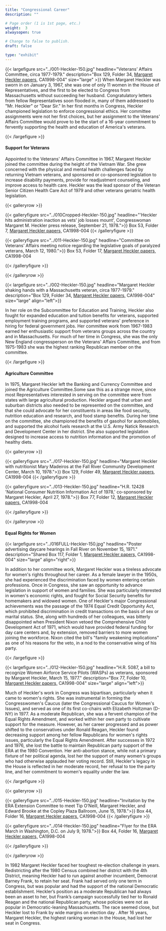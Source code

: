 ```yaml
---
title: "Congressional Career"
description: ""

# Page order (1 is 1st page, etc.)
weight:  3
alwaysopen: true

# Change to false to publish.
draft: false

type: "exhibit"
---
```


{{< largefigure src="../001-Heckler-150.jpg"
                headline="Veterans’ Affairs Committee, circa 1977-1979."
                description="Box 129, Folder 34, [Margaret Heckler papers,](https://bc-primo.hosted.exlibrisgroup.com/permalink/f/l6ucgu/ALMA-BC21361016800001021) CA1998-004"
                size="large" >}}
When Margaret Heckler was sworn in on January 3, 1967, she was one of only 11 women in the House of Representatives, and the first to be elected to Congress from Massachusetts without succeeding her husband. Congratulatory letters from fellow Representatives soon flooded in, many of them addressed to "Mr. Heckler" or "Dear Sir." In her first months in Congress, Heckler championed legislation to enforce congressional ethics. Her committee assignments were not her first choices, but her assignment to the Veterans' Affairs Committee would prove to be the start of a 16-year commitment to fervently supporting the health and education of America's veterans.


{{< /largefigure >}}

#### Support for Veterans

Appointed to the Veterans' Affairs Committee in 1967, Margaret Heckler joined the committee during the height of the Vietnam War. She grew concerned with the physical and mental health challenges faced by returning Vietnam veterans, and sponsored or co-sponsored legislation to increase disability payments, provide for readjustment counseling, and improve access to health care. Heckler was the lead sponsor of the Veteran Senior Citizen Health Care Act of 1979 and other veterans geriatric health legislation.



{{< galleryrow >}}

{{< galleryfigure src="../010Cropped-Heckler-150.jpg"
           headline="'Heckler hits administration inaction as vets’ job losses mount', Congresswoman Margaret M. Heckler press release, September 21, 1978.">}} Box 53, Folder 7, [Margaret Heckler papers,](https://bc-primo.hosted.exlibrisgroup.com/permalink/f/l6ucgu/ALMA-BC21361016800001021) CA1998-004
{{< /galleryfigure >}}

{{< galleryfigure src="../011-Heckler-150.jpg"
           headline="Committee on Veterans’ Affairs meeting notice regarding the legislative goals of paralyzed veterans, March 12, 1980.">}} Box 53, Folder 17, [Margaret Heckler papers,](https://bc-primo.hosted.exlibrisgroup.com/permalink/f/l6ucgu/ALMA-BC21361016800001021) CA1998-004

{{< /galleryfigure >}}

{{< /galleryrow >}}

{{< largefigure src="../002-Heckler-150.jpg"
                headline="Margaret Heckler shaking hands with a Massachusetts veteran, circa 1977-1979."
                description="Box 129, Folder 34, [Margaret Heckler papers,](https://bc-primo.hosted.exlibrisgroup.com/permalink/f/l6ucgu/ALMA-BC21361016800001021) CA1998-004"
                size="large"
				align="left">}}

In her role on the Subcommittee for Education and Training, Heckler also fought for expanded education and tuition benefits for veterans, supported employment training programs, and supported veterans' preference in hiring for federal government jobs. Her committee work from 1967-1983 earned her enthusiastic support from veterans groups across the country and in Massachusetts. For much of her time in Congress, she was the only New England congressperson on the Veterans' Affairs Committee, and from 1975-1983 she was the highest ranking Republican member on the committee.

{{< /largefigure >}}

#### Agriculture Committee

In 1975, Margaret Heckler left the Banking and Currency Committee and joined the Agriculture Committee.Some saw this as a strange move, since most Representatives interested in serving on the committee were from states with large agricultural production. Heckler argued that urban and suburban districts also needed to be represented on the committee, and that she could advocate for her constituents in areas like food security, nutrition education and research, and food stamp benefits. During her time on the committee, she championed the benefits of gasohol for automobiles, and supported the alcohol fuels research at the U.S. Army Natick Research and Development Center in her district. She also supported legislation designed to increase access to nutrition information and the promotion of healthy diets.

{{< galleryrow >}}

{{< galleryfigure src="../017-Heckler-150.jpg"
           headline="Margaret Heckler with nutritionist Mary Madeiros at the Fall River Community Development Center, March 10, 1978.">}} Box 129, Folder 49, [Margaret Heckler papers,](https://bc-primo.hosted.exlibrisgroup.com/permalink/f/l6ucgu/ALMA-BC21361016800001021) CA1998-004
{{< /galleryfigure >}}

{{< galleryfigure src="../013-Heckler-150.jpg"
           headline="H.R. 12428 'National Consumer Nutrition Information Act of 1978,' co-sponsored by Margaret Heckler, April 27, 1978.">}} Box 77, Folder 12, [Margaret Heckler papers,](https://bc-primo.hosted.exlibrisgroup.com/permalink/f/l6ucgu/ALMA-BC21361016800001021) CA1998-004

{{< /galleryfigure >}}

{{< /galleryrow >}}

#### Equal Rights for Women

{{< largefigure src="../016FULL-Heckler-150.jpg"
                headline="Poster advertising daycare hearings in Fall River on November 15, 1971."
                description="Shared Box 117, Folder 1, [Margaret Heckler papers,](https://bc-primo.hosted.exlibrisgroup.com/permalink/f/l6ucgu/ALMA-BC21361016800001021) CA1998-004"
                size="large"
				align="right">}}

In addition to her committee work, Margaret Heckler was a tireless advocate for women's rights throughout her career. As a female lawyer in the 1950s, she had experienced the discrimination faced by women entering certain professions. Once in Congress, she saw an opportunity to advance legislation in support of women and families. She was particularly interested in women's economic rights, and fought for Social Security benefits for homemakers and widowed women. One of Heckler's major Congressional achievements was the passage of the 1974 Equal Credit Opportunity Act, which prohibited discrimination in credit transactions on the basis of sex or marital status. She, along with hundreds of her colleagues, was bitterly disappointed when President Nixon vetoed the Comprehensive Child Development Act of 1971, which would have provided federal funding for day care centers and, by extension, removed barriers to more women joining the workforce. Nixon cited the bill's "family weakening implications" as one of his reasons for the veto, in a nod to the conservative wing of his party.

{{< /largefigure >}}

{{< largefigure src="../012-Heckler-150.jpg"
                headline="H.R. 5087, a bill to recognize Women Airforce Service Pilots (WASPs) as veterans, sponsored by Margaret Heckler, March 15, 1977."
                description="Box 77, Folder 10, [Margaret Heckler papers,](https://bc-primo.hosted.exlibrisgroup.com/permalink/f/l6ucgu/ALMA-BC21361016800001021) CA1998-004"
                size="large"
				align="left">}}

Much of Heckler's work in Congress was bipartisan, particularly when it came to women's rights. She was instrumental in forming the Congresswomen's Caucus (later the Congressional Caucus for Women's Issues), and served as one of its first co-chairs with Elizabeth Holtzman (D-NY) in 1977. As a moderate Republican, she was a fervent champion of the Equal Rights Amendment, and worked within her own party to cultivate support for the measure. However, as her career progressed and as power shifted to the conservatives under Ronald Reagan, Heckler found decreasing support among her fellow Republicans for women's rights issues, particularly the Equal Rights Amendment. After successes in 1972 and 1976, she lost the battle to maintain Republican party support of the ERA at the 1980 Convention. Her anti-abortion stance, while not a primary fixture of her political agenda, lost her the support of many women's groups who had otherwise applauded her voting record. Still, Heckler's legacy in the House is reflected in her moderate record, her refusal to toe the party line, and her commitment to women's equality under the law.

{{< /largefigure >}}


{{< galleryrow >}}

{{< galleryfigure src="../015-Heckler-150.jpg"
           headline="Invitation by the ERA Extension Committee to meet Tip O’Neill, Margaret Heckler, and Edward Brooke at the Copley Plaza Ballroom, June 15, 1978.">}} Box 44, Folder 16, [Margaret Heckler papers,](https://bc-primo.hosted.exlibrisgroup.com/permalink/f/l6ucgu/ALMA-BC21361016800001021) CA1998-004
{{< /galleryfigure >}}

{{< galleryfigure src="../014-Heckler-150.jpg"
           headline="Flyer for the ERA March in Washington, D.C. on July 9, 1978.">}} Box 44, Folder 16, [Margaret Heckler papers,](https://bc-primo.hosted.exlibrisgroup.com/permalink/f/l6ucgu/ALMA-BC21361016800001021) CA1998-004

{{< /galleryfigure >}}

{{< /galleryrow >}}

In 1982 Margaret Heckler faced her toughest re-election challenge in years. Redistricting after the 1980 Census combined her district with the 4th District, meaning Heckler had to run against another incumbent, Democrat Barney Frank, to retain her seat. Frank had served only one term in Congress, but was popular and had the support of the national Democratic establishment. Heckler’s position as a moderate Republican had always been an asset to her, but Frank’s campaign successfully tied her to Ronald Reagan and the national Republican party, whose policies were not as popular in Democratic-leaning Massachusetts. The race seemed close, but Heckler lost to Frank by wide margins on election day . After 16 years, Margaret Heckler, the highest ranking woman in the House, had lost her seat in Congress.
